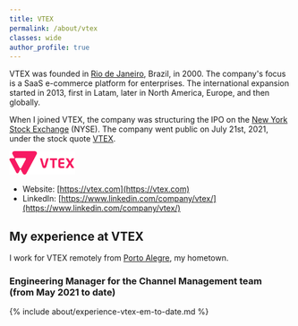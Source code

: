 ```yaml
---
title: VTEX
permalink: /about/vtex
classes: wide
author_profile: true
---
```


VTEX was founded in [Rio de Janeiro](https://en.wikipedia.org/wiki/Rio_de_Janeiro), Brazil, in 2000. The company's focus is a SaaS e-commerce platform for enterprises. The international expansion started in 2013, first in Latam, later in North America, Europe, and then globally.

When I joined VTEX, the company was structuring the IPO on the [New York Stock Exchange](https://www.nyse.com/) (NYSE). The company went public on July 21st, 2021, under the stock quote [VTEX](https://www.nyse.com/quote/XNYS:VTEX).

![Vtex logo](/images/about/vtex.png "VTEX logo")

- Website: [https://vtex.com](https://vtex.com)
- LinkedIn: [https://www.linkedin.com/company/vtex/](https://www.linkedin.com/company/vtex/)

## My experience at VTEX

I work for VTEX remotely from [Porto Alegre](https://en.wikipedia.org/wiki/Porto_Alegre), my hometown.

### Engineering Manager for the Channel Management team <nobr>(from May 2021 to date)</nobr>

{% include about/experience-vtex-em-to-date.md %}